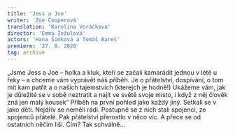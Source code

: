 ```yaml
---
title: 'Jess a Joe'
writer: 'Zoë Cooperová'
translation: 'Karolína Voráčková'
director: 'Emma Žežulová'
actors: 'Hana Šimková a Tomáš Bareš'
premiere: '27. 8. 2020'
tag: archive
---
```

„Jsme Jess a Joe – holka a kluk, kteří se začali kamarádit jednou v létě u řeky – a chceme vám vyprávět náš příběh. Je o přátelství, dospívání, o tom mít kam patřit a o našich tajemstvích (kterejch je hodně!) Ukážeme vám, jak je důležité se v sobě neztratit a najít ve světě svoje místo, i když z něj člověk zná jen malý kousek“
Příběh na první pohled jako každý jiný. Setkali se v jako děti. Nejdřív se neměli rádi. Postupně se z nich stali spojenci, ze spojenců přátelé. Pak přátelství přerostlo v něco víc. A přece se od ostatních něčím liší. Čím? Tak schválně…
